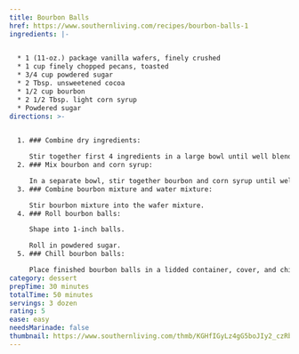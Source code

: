 ```yaml
---
title: Bourbon Balls
href: https://www.southernliving.com/recipes/bourbon-balls-1
ingredients: |-
  

  * 1 (11-oz.) package vanilla wafers, finely crushed
  * 1 cup finely chopped pecans, toasted
  * 3/4 cup powdered sugar
  * 2 Tbsp. unsweetened cocoa
  * 1/2 cup bourbon
  * 2 1/2 Tbsp. light corn syrup
  * Powdered sugar
directions: >-
  

  1. ### Combine dry ingredients:

     Stir together first 4 ingredients in a large bowl until well blended.
  2. ### Mix bourbon and corn syrup:

     In a separate bowl, stir together bourbon and corn syrup until well blended.
  3. ### Combine bourbon mixture and water mixture:

     Stir bourbon mixture into the wafer mixture.
  4. ### Roll bourbon balls:

     Shape into 1-inch balls.

     Roll in powdered sugar.
  5. ### Chill bourbon balls:

     Place finished bourbon balls in a lidded container, cover, and chill at least 30 minutes. Store chilled in a container up to 2 weeks.
category: dessert
prepTime: 30 minutes
totalTime: 50 minutes
servings: 3 dozen
rating: 5
ease: easy
needsMarinade: false
thumbnail: https://www.southernliving.com/thmb/KGHfIGyLz4gG5boJIy2_czRb8BI=/750x0/filters:no_upscale():max_bytes(150000):strip_icc():format(webp)/Bourbon_Balls_023-a399497c56824e43bcf01765bc83dcfb.jpg
---
```

